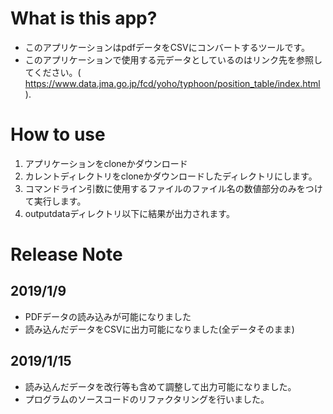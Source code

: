 # What is this app?
- このアプリケーションはpdfデータをCSVにコンバートするツールです。
- このアプリケーションで使用する元データとしているのはリンク先を参照してください。( https://www.data.jma.go.jp/fcd/yoho/typhoon/position_table/index.html ).
# How to use
1. アプリケーションをcloneかダウンロード
2. カレントディレクトリをcloneかダウンロードしたディレクトリにします。
3. コマンドライン引数に使用するファイルのファイル名の数値部分のみをつけて実行します。
4. outputdataディレクトリ以下に結果が出力されます。

# Release Note
## 2019/1/9
- PDFデータの読み込みが可能になりました
- 読み込んだデータをCSVに出力可能になりました(全データそのまま)
## 2019/1/15
- 読み込んだデータを改行等も含めて調整して出力可能になりました。
- プログラムのソースコードのリファクタリングを行いました。